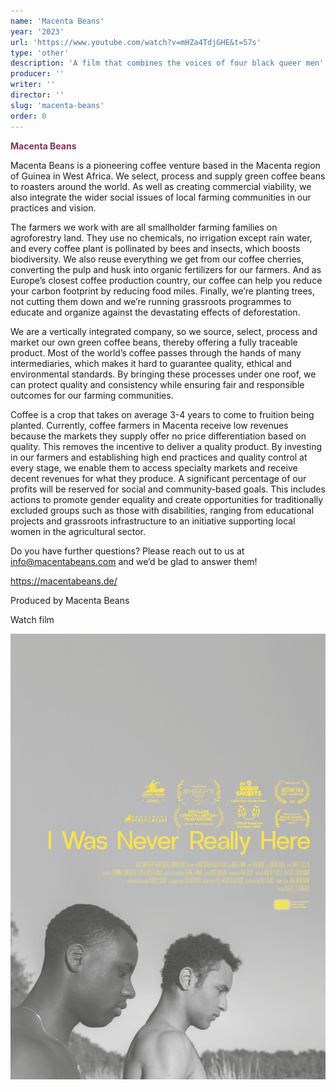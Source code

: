 ```yaml
---
name: 'Macenta Beans'
year: '2023'
url: 'https://www.youtube.com/watch?v=mHZa4TdjGHE&t=57s'
type: 'other'
description: 'A film that combines the voices of four black queer men'
producer: ''
writer: ''
director: ''
slug: 'macenta-beans'
order: 0
---
```


<script>
  import ExternalLink from '$lib/components/Link/ExternalLink.svelte';
  import Link from '$lib/components/Link/Link.svelte';
</script>

**<span style="color:#823257;">Macenta Beans</span>**

Macenta Beans is a pioneering coffee venture based in the Macenta region of Guinea in West Africa. We select, process and supply green coffee beans to roasters around the world. As well as creating commercial viability, we also integrate the wider social issues of local farming communities in our practices and vision.

The farmers we work with are all smallholder farming families on agroforestry land. They use no chemicals, no irrigation except rain water, and every coffee plant is pollinated by bees and insects, which boosts biodiversity. We also reuse everything we get from our coffee cherries, converting the pulp and husk into organic fertilizers for our farmers. And as Europe’s closest coffee production country, our coffee can help you reduce your carbon footprint by reducing food miles. Finally, we’re planting trees, not cutting them down and we’re running grassroots programmes to educate and organize against the devastating effects of deforestation.

We are a vertically integrated company, so we source, select, process and market our own green coffee beans, thereby offering a fully traceable product. Most of the world’s coffee passes through the hands of many intermediaries, which makes it hard to guarantee quality, ethical and environmental standards. By bringing these processes under one roof, we can protect quality and consistency while ensuring fair and responsible outcomes for our farming communities.

Coffee is a crop that takes on average 3-4 years to come to fruition being planted. Currently, coffee farmers in Macenta receive low revenues because the markets they supply offer no price differentiation based on quality. This removes the incentive to deliver a quality product. By investing in our farmers and establishing high end practices and quality control at every stage, we enable them to access specialty markets and receive decent revenues for what they produce.
A significant percentage of our profits will be reserved for social and community-based goals. This includes actions to promote gender equality and create opportunities for traditionally excluded groups such as those with disabilities, ranging from educational projects and grassroots infrastructure to an initiative supporting local women in the agricultural sector.

Do you have further questions? Please reach out to us at info@macentabeans.com and we’d be glad to answer them!

https://macentabeans.de/

Produced by Macenta Beans

<div class="hidden-desktop">
<ExternalLink ariaLabel="Watch film" href='https://www.youtube.com/watch?v=mHZa4TdjGHE&t=57s'>Watch film</ExternalLink>

![Movie Poster](../../assets/projects/i-was-never-really-here/iwnrh_poster.jpg)

</div>
